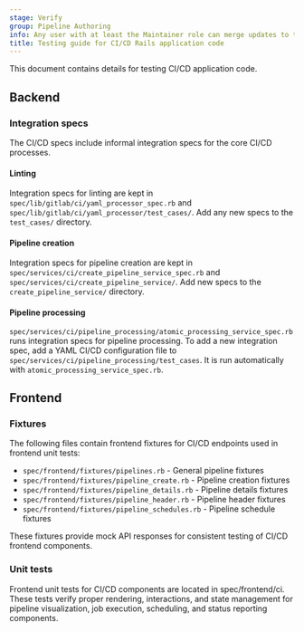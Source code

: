 ```yaml
---
stage: Verify
group: Pipeline Authoring
info: Any user with at least the Maintainer role can merge updates to this content. For details, see https://docs.gitlab.com/development/development_processes/#development-guidelines-review.
title: Testing guide for CI/CD Rails application code
---
```


This document contains details for testing CI/CD application code.

## Backend

### Integration specs

The CI/CD specs include informal integration specs for the core CI/CD processes.

#### Linting

Integration specs for linting are kept in `spec/lib/gitlab/ci/yaml_processor_spec.rb` and
`spec/lib/gitlab/ci/yaml_processor/test_cases/`. Add any new specs to the
`test_cases/` directory.

#### Pipeline creation

Integration specs for pipeline creation are kept in `spec/services/ci/create_pipeline_service_spec.rb` and
`spec/services/ci/create_pipeline_service/`. Add new specs to the
`create_pipeline_service/` directory.

#### Pipeline processing

`spec/services/ci/pipeline_processing/atomic_processing_service_spec.rb` runs integration specs for pipeline processing.
To add a new integration spec, add a YAML CI/CD configuration file to `spec/services/ci/pipeline_processing/test_cases`.
It is run automatically with `atomic_processing_service_spec.rb`.

## Frontend

### Fixtures

The following files contain frontend fixtures for CI/CD endpoints used in frontend unit tests:

- `spec/frontend/fixtures/pipelines.rb` - General pipeline fixtures
- `spec/frontend/fixtures/pipeline_create.rb` - Pipeline creation fixtures
- `spec/frontend/fixtures/pipeline_details.rb` - Pipeline details fixtures
- `spec/frontend/fixtures/pipeline_header.rb` - Pipeline header fixtures
- `spec/frontend/fixtures/pipeline_schedules.rb` - Pipeline schedule fixtures

These fixtures provide mock API responses for consistent testing of CI/CD frontend components.

### Unit tests

Frontend unit tests for CI/CD components are located in spec/frontend/ci. These tests verify proper rendering, interactions, and state management for pipeline visualization, job execution, scheduling, and status reporting components.
